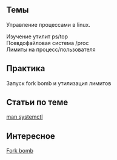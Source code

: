 ## Темы
Управление процессами в linux.

Изучение утилит ps/top  
Псевдофайловая система /proc  
Лимиты на процесс/пользователя  

## Практика
Запуск fork bomb и утилизация лимитов

## Статьи по теме
[man systemctl](https://www.man7.org/linux/man-pages/man1/systemctl.1.html)

## Интересное
[Fork bomb](https://linux-notes.org/sozdanie-fork-bomb-v-unix-linux/)
